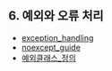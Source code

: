 ## 6. 예외와 오류 처리

- [exception_handling](./01-exception_handling.md)
- [noexcept_guide](./02-noexcept_guide.md)
- [예외클래스_정의](./03-예외클래스_정의.md)
